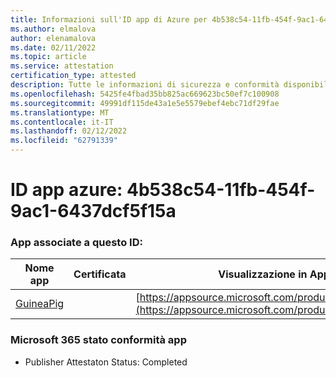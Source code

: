 ```yaml
---
title: Informazioni sull'ID app di Azure per 4b538c54-11fb-454f-9ac1-6437dcf5f15a
ms.author: elmalova
author: elenamalova
ms.date: 02/11/2022
ms.topic: article
ms.service: attestation
certification_type: attested
description: Tutte le informazioni di sicurezza e conformità disponibili per 4b538c54-11fb-454f-9ac1-6437dcf5f15a.
ms.openlocfilehash: 5425fe4fbad35bb825ac669623bc50ef7c100908
ms.sourcegitcommit: 49991df115de43a1e5e5579ebef4ebc71df29fae
ms.translationtype: MT
ms.contentlocale: it-IT
ms.lasthandoff: 02/12/2022
ms.locfileid: "62791339"
---
```

# <a name="azure-app-id-4b538c54-11fb-454f-9ac1-6437dcf5f15a"></a>ID app azure: 4b538c54-11fb-454f-9ac1-6437dcf5f15a


### <a name="apps-associated-with-this-id"></a>App associate a questo ID:
| **Nome app** | **Certificata** | **Visualizzazione in AppSource** |
|--------------|---------------|-----------------------|
| [GuineaPig](https://docs.microsoft.com/microsoft-365-app-certification/forward/WA200003486) |  | [https://appsource.microsoft.com/product/office/WA200003486](https://appsource.microsoft.com/product/office/WA200003486) |

### <a name="microsoft-365-app-compliance-status"></a>Microsoft 365 stato conformità app
- Publisher Attestaton Status: Completed
